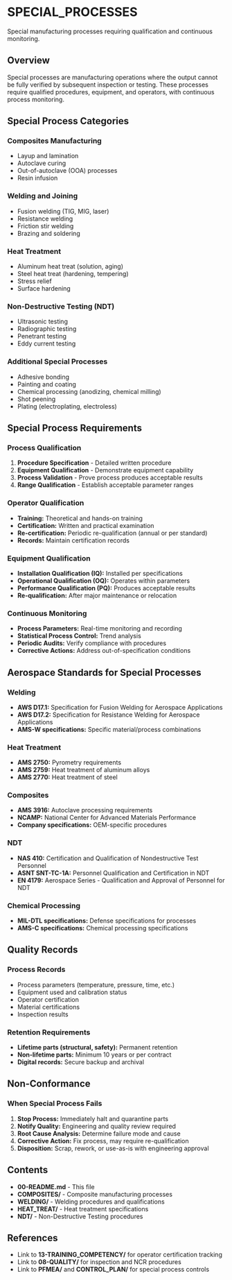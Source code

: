 # SPECIAL_PROCESSES

Special manufacturing processes requiring qualification and continuous monitoring.

## Overview

Special processes are manufacturing operations where the output cannot be fully verified by subsequent inspection or testing. These processes require qualified procedures, equipment, and operators, with continuous process monitoring.

## Special Process Categories

### Composites Manufacturing
- Layup and lamination
- Autoclave curing
- Out-of-autoclave (OOA) processes
- Resin infusion

### Welding and Joining
- Fusion welding (TIG, MIG, laser)
- Resistance welding
- Friction stir welding
- Brazing and soldering

### Heat Treatment
- Aluminum heat treat (solution, aging)
- Steel heat treat (hardening, tempering)
- Stress relief
- Surface hardening

### Non-Destructive Testing (NDT)
- Ultrasonic testing
- Radiographic testing
- Penetrant testing
- Eddy current testing

### Additional Special Processes
- Adhesive bonding
- Painting and coating
- Chemical processing (anodizing, chemical milling)
- Shot peening
- Plating (electroplating, electroless)

## Special Process Requirements

### Process Qualification
1. **Procedure Specification** - Detailed written procedure
2. **Equipment Qualification** - Demonstrate equipment capability
3. **Process Validation** - Prove process produces acceptable results
4. **Range Qualification** - Establish acceptable parameter ranges

### Operator Qualification
- **Training:** Theoretical and hands-on training
- **Certification:** Written and practical examination
- **Re-certification:** Periodic re-qualification (annual or per standard)
- **Records:** Maintain certification records

### Equipment Qualification
- **Installation Qualification (IQ):** Installed per specifications
- **Operational Qualification (OQ):** Operates within parameters
- **Performance Qualification (PQ):** Produces acceptable results
- **Re-qualification:** After major maintenance or relocation

### Continuous Monitoring
- **Process Parameters:** Real-time monitoring and recording
- **Statistical Process Control:** Trend analysis
- **Periodic Audits:** Verify compliance with procedures
- **Corrective Actions:** Address out-of-specification conditions

## Aerospace Standards for Special Processes

### Welding
- **AWS D17.1:** Specification for Fusion Welding for Aerospace Applications
- **AWS D17.2:** Specification for Resistance Welding for Aerospace Applications
- **AMS-W specifications:** Specific material/process combinations

### Heat Treatment
- **AMS 2750:** Pyrometry requirements
- **AMS 2759:** Heat treatment of aluminum alloys
- **AMS 2770:** Heat treatment of steel

### Composites
- **AMS 3916:** Autoclave processing requirements
- **NCAMP:** National Center for Advanced Materials Performance
- **Company specifications:** OEM-specific procedures

### NDT
- **NAS 410:** Certification and Qualification of Nondestructive Test Personnel
- **ASNT SNT-TC-1A:** Personnel Qualification and Certification in NDT
- **EN 4179:** Aerospace Series - Qualification and Approval of Personnel for NDT

### Chemical Processing
- **MIL-DTL specifications:** Defense specifications for processes
- **AMS-C specifications:** Chemical processing specifications

## Quality Records

### Process Records
- Process parameters (temperature, pressure, time, etc.)
- Equipment used and calibration status
- Operator certification
- Material certifications
- Inspection results

### Retention Requirements
- **Lifetime parts (structural, safety):** Permanent retention
- **Non-lifetime parts:** Minimum 10 years or per contract
- **Digital records:** Secure backup and archival

## Non-Conformance

### When Special Process Fails
1. **Stop Process:** Immediately halt and quarantine parts
2. **Notify Quality:** Engineering and quality review required
3. **Root Cause Analysis:** Determine failure mode and cause
4. **Corrective Action:** Fix process, may require re-qualification
5. **Disposition:** Scrap, rework, or use-as-is with engineering approval

## Contents

- **00-README.md** - This file
- **COMPOSITES/** - Composite manufacturing processes
- **WELDING/** - Welding procedures and qualifications
- **HEAT_TREAT/** - Heat treatment specifications
- **NDT/** - Non-Destructive Testing procedures

## References

- Link to **13-TRAINING_COMPETENCY/** for operator certification tracking
- Link to **08-QUALITY/** for inspection and NCR procedures
- Link to **PFMEA/** and **CONTROL_PLAN/** for special process controls
